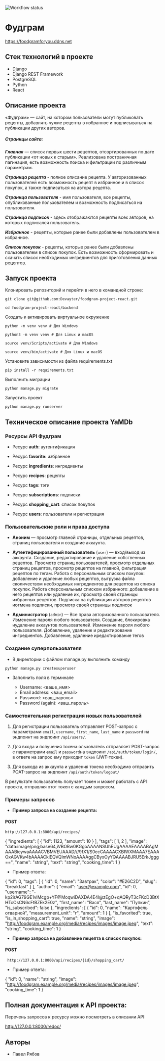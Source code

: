 ![Workflow status](https://github.com/Devayter/foodgram-project-react/actions/workflows/main.yml/badge.svg)
# Фудграм
https://foodgramforyou.ddns.net

## Стек технологий в проекте

* Django
* Django REST Framework
* PostgreSQL
* Python
* React

## Описание проекта

«Фудграм» — сайт, на котором пользователи могут публиковать рецепты, добавлять чужие рецепты в избранное и подписываться на публикации других авторов.

##### Страницы сайта:
***Главная*** — список первых шести рецептов, отсортированных по дате публикации «от новых к старым». Реализована постраничная пагинация, есть возможность поиска и фильтрации по различным параметрам.

***Страница рецепта*** - полное описание рецепта. У авторизованных пользователей есть возможность рецепт в избранное и в список покупок, а также подписаться на автора рецепта.

***Страница пользователя*** - имя пользователя, все рецепты, опубликованные пользователем и возможность подписаться на пользователя.

***Страница подписок*** - здесь отображаются рецепты всех авторов, на которых подписался пользователь.

***Избранное*** - рецепты, которые ранее были добавлены пользователем в избранное.

***Список покупок*** - рецепты, которые ранее были добавлены пользователем в список покупок. Есть возможность сформировать и скачать список необходимых ингредиентов для приготовления данных рецептов.

## Запуск проекта

Клонировать репозиторий и перейти в него в командной строке:
```
git clone git@github.com:Devayter/foodgram-project-react.git
```
```
cd foodgram-project-react/backend
```
 Cоздать и активировать виртуальное окружение
```
python -m venv venv # Для Windows
```
```
python3 -m venv venv # Для Linux и macOS
```
```
source venv/Scripts/activate # Для Windows
```
```
source venv/bin/activate # Для Linux и macOS
```
 Установите зависимости из файла requirements.txt
```
pip install -r requirements.txt
```
Выполнить миграции
```
python manage.py migrate
```
Запустить проект
```
python manage.py runserver
```
## Техническое описание проекта YaMDb

### Ресурсы API Фудграм

* Ресурс **auth**: аутентификация

* Ресурс **favorite**: избранное

* Ресурс **ingredients**: ингредиенты

* Ресурс **recipes**: рецепты

* Ресурс **tags**: тэги 

* Ресурс **subscriptions**: подписки

* Ресурс **shopping_cart**: список покупок

* Ресурс **users**: пользователи и регистрация


### Пользовательские роли и права доступа

* **Аноним** — просмотр главной страницы, отдельных рецептов, страниц пользователя и создание аккаунта.

* **Аутентифицированный пользователь** (`user`) — вход/выход из аккаунта. Создание, редактирование и удаление собственных рецептов. Просмотр страниц пользователей, просмотр отдельных страниц рецептов, просмотр рецептов на главной, фильтрация рецептов по тегам.
Работа с персональным списком покупок: добавление и удаление любых рецептов, выгрузка файла сколичеством необходимых ингредиентов для рецептов из списка покупок. Работа сперсональным списком избранного: добавление в него рецептов или удаление их, просмотр своей страницы избранных рецептов. Подписка на публикации авторов рецептов иотмена подписки, просмотр своей страницы подписок

* **Администратор** (`admin`) — Все права авторизованного пользователя. Изменение пароля любого пользователя. Создание, блокировка иудаление аккаунтов пользователей. Изменение пароля любого пользователя. Добавление, удаление и редактирование ингредиентов. Добавление, удаление иредактирование тегов


### Создание суперпользователя

* В директории с файлом manage.py выполнить команду
```
python manage.py createsuperuser
```
* Заполнить поля в терминале

  * Username: <ваше_имя>
  * Email address: <ваш_email>
  * Password: <ваш_пароль>
  * Password (again): <ваш_пароль>
  
### Самостоятельная регистрация новых пользователей

1. Для регистрации пользователь отправляет POST-запрос с параметрами `email`, `username`, `first_name`, `last_name` и `password` на эндпоинт на эндпоинт `/api/users/`.

2. Для входа и получения токена ользователь отправляет POST-запрос с параметрами `email` и `password`на эндпоинт `/api/auth/token/login/`, в ответе на запрос ему приходит `token` (JWT-токен).

3. Для выхода из аккаунта и удаления токена необходимо отправить POAT-запрос на эндпоинт `/api/auth/token/logout/`

В результате пользователь получает токен и может работать с API проекта, отправляя этот токен с каждым запросом. 


### Примеры запросов

* **Пример запроса на создание рецепта:**
#### POST
```
http://127.0.0.1:8000/api/recipes/
```

{
  "ingredients": [
    {
      "id": 1123,
      "amount": 10
    }
  ],
  "tags": [
    1,
    2
  ],
  "image": "data:image/png;base64,iVBORw0KGgoAAAANSUhEUgAAAAEAAAABAgMAAABieywaAAAACVBMVEUAAAD///9fX1/S0ecCAAAACXBIWXMAAA7EAAAOxAGVKw4bAAAACklEQVQImWNoAAAAggCByxOyYQAAAABJRU5ErkJggg==",
  "name": "string",
  "text": "string",
  "cooking_time": 1
}

  * Пример ответа:

{
  "id": 0,
  "tags": [
    {
      "id": 0,
      "name": "Завтрак",
      "color": "#E26C2D",
      "slug": "breakfast"
    }
  ],
  "author": {
    "email": "user@example.com",
    "id": 0,
    "username": "-kp2irAG79GE1vlMcgp+YF@MoqwiDAXDA4E4l@zEgO+qAQRyT3cFKcD3BtXHTcOsCN6cFtBZEk2E0z",
    "first_name": "Вася",
    "last_name": "Пупкин",
    "is_subscribed": false
  },
  "ingredients": [
    {
      "id": 0,
      "name": "Картофель отварной",
      "measurement_unit": "г",
      "amount": 1
    }
  ],
  "is_favorited": true,
  "is_in_shopping_cart": true,
  "name": "string",
  "image": "http://foodgram.example.org/media/recipes/images/image.jpeg",
  "text": "string",
  "cooking_time": 1
}

* **Пример запроса на добавление пецепта в список покупок:**
#### POST
```
 http://127.0.0.1:8000/api/recipes/{id}/shopping_cart/
```

  * Пример ответа:

{
  "id": 0,
  "name": "string",
  "image": "http://foodgram.example.org/media/recipes/images/image.jpeg",
  "cooking_time": 1
}

## Полная документация к API проекта:

Перечень запросов к ресурсу можно посмотреть в описании API

http://127.0.0.1:8000/redoc/

## Авторы

* Павел Рябов

